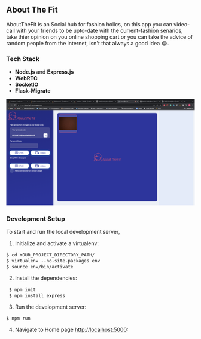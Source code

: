 About The Fit
-----
AboutTheFit is an Social hub for fashion holics, on this app you can video-call with your friends to be upto-date with the current-fashion senarios, take thier opinion on you online shopping cart or you can take the advice of random people from the internet, isn't that always a good idea 😂.

### Tech Stack
* **Node.js** and **Express.js** 
* **WebRTC** 
* **SocketIO** 
* **Flask-Migrate** 


 ![home](home.png)


### Development Setup

To start and run the local development server,

1. Initialize and activate a virtualenv:
  ```
  $ cd YOUR_PROJECT_DIRECTORY_PATH/
  $ virtualenv --no-site-packages env
  $ source env/bin/activate
  ```

2. Install the dependencies:
  ```
   $ npm init
   $ npm install express
  ```

3. Run the development server:
  ```
  $ npm run
  ```

4. Navigate to Home page [http://localhost:5000](http://localhost:5000):
